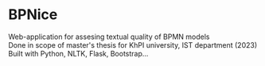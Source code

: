 # BPNice
Web-application for assesing textual quality of BPMN models  
Done in scope of master's thesis for KhPI university, IST department (2023)  
Built with Python, NLTK, Flask, Bootstrap...  
